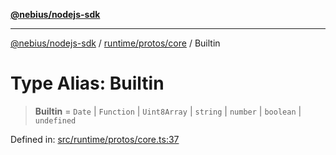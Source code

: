 [**@nebius/nodejs-sdk**](../../../../README.md)

***

[@nebius/nodejs-sdk](../../../../README.md) / [runtime/protos/core](../README.md) / Builtin

# Type Alias: Builtin

> **Builtin** = `Date` \| `Function` \| `Uint8Array` \| `string` \| `number` \| `boolean` \| `undefined`

Defined in: [src/runtime/protos/core.ts:37](https://github.com/nebius/nodejs-sdk/blob/a37d220b2851e3bf0d396cb03828d544f584df45/src/runtime/protos/core.ts#L37)
